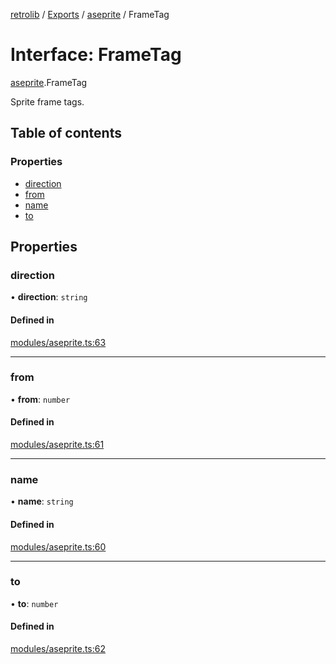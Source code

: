 [retrolib](../README.md) / [Exports](../modules.md) / [aseprite](../modules/aseprite.md) / FrameTag

# Interface: FrameTag

[aseprite](../modules/aseprite.md).FrameTag

Sprite frame tags.

## Table of contents

### Properties

- [direction](aseprite.FrameTag.md#direction)
- [from](aseprite.FrameTag.md#from)
- [name](aseprite.FrameTag.md#name)
- [to](aseprite.FrameTag.md#to)

## Properties

### direction

• **direction**: `string`

#### Defined in

[modules/aseprite.ts:63](https://github.com/philbgarner/retrolib/blob/5d46b3a/src/modules/aseprite.ts#L63)

___

### from

• **from**: `number`

#### Defined in

[modules/aseprite.ts:61](https://github.com/philbgarner/retrolib/blob/5d46b3a/src/modules/aseprite.ts#L61)

___

### name

• **name**: `string`

#### Defined in

[modules/aseprite.ts:60](https://github.com/philbgarner/retrolib/blob/5d46b3a/src/modules/aseprite.ts#L60)

___

### to

• **to**: `number`

#### Defined in

[modules/aseprite.ts:62](https://github.com/philbgarner/retrolib/blob/5d46b3a/src/modules/aseprite.ts#L62)
